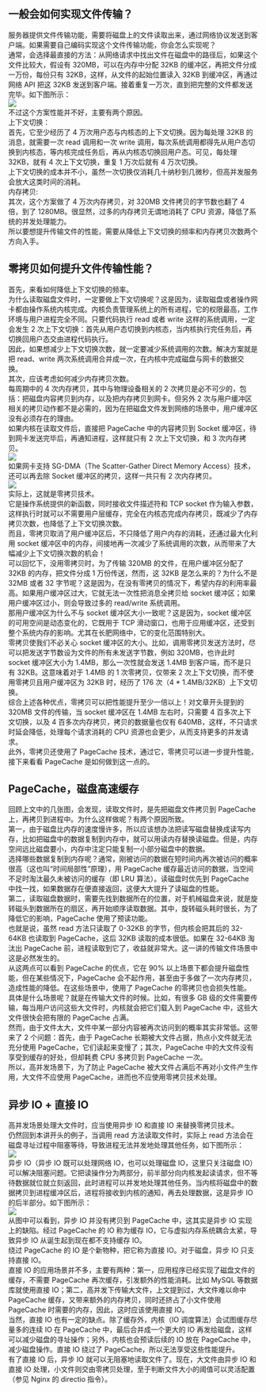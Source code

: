 <a name="Vytmn"></a>
## 一般会如何实现文件传输？
服务器提供文件传输功能，需要将磁盘上的文件读取出来，通过网络协议发送到客户端。如果需要自己编码实现这个文件传输功能，你会怎么实现呢？<br />通常，会选择最直接的方法：从网络请求中找出文件在磁盘中的路径后，如果这个文件比较大，假设有 320MB，可以在内存中分配 32KB 的缓冲区，再把文件分成一万份，每份只有 32KB，这样，从文件的起始位置读入 32KB 到缓冲区，再通过网络 API 把这 32KB 发送到客户端。接着重复一万次，直到把完整的文件都发送完毕。如下图所示：<br />![](https://cdn.nlark.com/yuque/0/2023/png/396745/1691918588715-2fe026fa-cf13-40c6-b2e9-5cf0590f8d28.png#averageHue=%23f4f4f2&clientId=u53833493-4ef8-4&from=paste&id=u8a9ffe1b&originHeight=404&originWidth=720&originalType=url&ratio=2.5&rotation=0&showTitle=false&status=done&style=none&taskId=ua60a9ab1-5ffd-4503-a70c-18d8adde1bb&title=)<br />不过这个方案性能并不好，主要有两个原因。<br />上下文切换：<br />首先，它至少经历了 4 万次用户态与内核态的上下文切换。因为每处理 32KB 的消息，就需要一次 read 调用和一次 write 调用，每次系统调用都得先从用户态切换到内核态，等内核完成任务后，再从内核态切换回用户态。可见，每处理 32KB，就有 4 次上下文切换，重复 1 万次后就有 4 万次切换。<br />上下文切换的成本并不小，虽然一次切换仅消耗几十纳秒到几微秒，但高并发服务会放大这类时间的消耗。<br />内存拷贝:<br />其次，这个方案做了 4 万次内存拷贝，对 320MB 文件拷贝的字节数也翻了 4 倍，到了 1280MB。很显然，过多的内存拷贝无谓地消耗了 CPU 资源，降低了系统的并发处理能力。<br />所以要想提升传输文件的性能，需要从降低上下文切换的频率和内存拷贝次数两个方向入手。
<a name="O8ySa"></a>
## 零拷贝如何提升文件传输性能？
首先，来看如何降低上下文切换的频率。<br />为什么读取磁盘文件时，一定要做上下文切换呢？这是因为，读取磁盘或者操作网卡都由操作系统内核完成。内核负责管理系统上的所有进程，它的权限最高，工作环境与用户进程完全不同。只要代码执行 read 或者 write 这样的系统调用，一定会发生 2 次上下文切换：首先从用户态切换到内核态，当内核执行完任务后，再切换回用户态交由进程代码执行。<br />因此，如果想减少上下文切换次数，就一定要减少系统调用的次数。解决方案就是把 read、write 两次系统调用合并成一次，在内核中完成磁盘与网卡的数据交换。<br />其次，应该考虑如何减少内存拷贝次数。<br />每周期中的 4 次内存拷贝，其中与物理设备相关的 2 次拷贝是必不可少的，包括：把磁盘内容拷贝到内存，以及把内存拷贝到网卡。但另外 2 次与用户缓冲区相关的拷贝动作都不是必需的，因为在把磁盘文件发到网络的场景中，用户缓冲区没有必须存在的理由。<br />如果内核在读取文件后，直接把 PageCache 中的内容拷贝到 Socket 缓冲区，待到网卡发送完毕后，再通知进程，这样就只有 2 次上下文切换，和 3 次内存拷贝。<br />![](https://cdn.nlark.com/yuque/0/2023/jpeg/396745/1691918588716-836b79c2-a687-4849-b3b3-9e288092c78e.jpeg#averageHue=%23f4f4f1&clientId=u53833493-4ef8-4&from=paste&id=u6dc639e1&originHeight=408&originWidth=720&originalType=url&ratio=2.5&rotation=0&showTitle=false&status=done&style=none&taskId=ua183f8df-fd95-4730-a474-9a4a22dfe01&title=)<br />如果网卡支持 SG-DMA（The Scatter-Gather Direct Memory Access）技术，还可以再去除 Socket 缓冲区的拷贝，这样一共只有 2 次内存拷贝。<br />![](https://cdn.nlark.com/yuque/0/2023/jpeg/396745/1691918588721-deee440c-166e-40d1-aff9-49afcda22e8b.jpeg#averageHue=%23f3f3f1&clientId=u53833493-4ef8-4&from=paste&id=u1ed96718&originHeight=401&originWidth=720&originalType=url&ratio=2.5&rotation=0&showTitle=false&status=done&style=none&taskId=ue1f1f0a7-53dc-405b-a7d1-08f4d7522ed&title=)<br />实际上，这就是零拷贝技术。<br />它是操作系统提供的新函数，同时接收文件描述符和 TCP socket 作为输入参数，这样执行时就可以不需要用户层缓存，完全在内核态完成内存拷贝，既减少了内存拷贝次数，也降低了上下文切换次数。<br />而且，零拷贝取消了用户缓冲区后，不只降低了用户内存的消耗，还通过最大化利用 socket 缓冲区中的内存，间接地再一次减少了系统调用的次数，从而带来了大幅减少上下文切换次数的机会！<br />可以回忆下，没用零拷贝时，为了传输 320MB 的文件，在用户缓冲区分配了 32KB 的内存，把文件分成 1 万份传送，然而，这 32KB 是怎么来的？为什么不是 32MB 或者 32 字节呢？这是因为，在没有零拷贝的情况下，希望内存的利用率最高。如果用户缓冲区过大，它就无法一次性把消息全拷贝给 socket 缓冲区；如果用户缓冲区过小，则会导致过多的 read/write 系统调用。<br />那用户缓冲区为什么不与 socket 缓冲区大小一致呢？这是因为，socket 缓冲区的可用空间是动态变化的，它既用于 TCP 滑动窗口，也用于应用缓冲区，还受到整个系统内存的影响。尤其在长肥网络中，它的变化范围特别大。<br />零拷贝使我们不必关心 socket 缓冲区的大小。比如，调用零拷贝发送方法时，尽可以把发送字节数设为文件的所有未发送字节数，例如 320MB，也许此时 socket 缓冲区大小为 1.4MB，那么一次性就会发送 1.4MB 到客户端，而不是只有 32KB。这意味着对于 1.4MB 的 1 次零拷贝，仅带来 2 次上下文切换，而不使用零拷贝且用户缓冲区为 32KB 时，经历了 176 次（4 * 1.4MB/32KB）上下文切换。<br />综合上述各种优点，零拷贝可以把性能提升至少一倍以上！对文章开头提到的 320MB 文件的传输，当 socket 缓冲区在 1.4MB 左右时，只需要 4 百多次上下文切换，以及 4 百多次内存拷贝，拷贝的数据量也仅有 640MB，这样，不只请求时延会降低，处理每个请求消耗的 CPU 资源也会更少，从而支持更多的并发请求。<br />此外，零拷贝还使用了 PageCache 技术，通过它，零拷贝可以进一步提升性能，接下来看看 PageCache 是如何做到这一点的。
<a name="E4dDK"></a>
## PageCache，磁盘高速缓存
回顾上文中的几张图，会发现，读取文件时，是先把磁盘文件拷贝到 PageCache 上，再拷贝到进程中。为什么这样做呢？有两个原因所致。<br />第一，由于磁盘比内存的速度慢许多，所以应该想办法把读写磁盘替换成读写内存，比如把磁盘中的数据复制到内存中，就可以用读内存替换读磁盘。但是，内存空间远比磁盘要小，内存中注定只能复制一小部分磁盘中的数据。<br />选择哪些数据复制到内存呢？通常，刚被访问的数据在短时间内再次被访问的概率很高（这也叫“时间局部性”原理），用 PageCache 缓存最近访问的数据，当空间不足时淘汰最久未被访问的缓存（即 LRU 算法）。读磁盘时优先到 PageCache 中找一找，如果数据存在便直接返回，这便大大提升了读磁盘的性能。<br />第二，读取磁盘数据时，需要先找到数据所在的位置，对于机械磁盘来说，就是旋转磁头到数据所在的扇区，再开始顺序读取数据。其中，旋转磁头耗时很长，为了降低它的影响，PageCache 使用了预读功能。<br />也就是说，虽然 read 方法只读取了 0-32KB 的字节，但内核会把其后的 32-64KB 也读取到 PageCache，这后 32KB 读取的成本很低。如果在 32-64KB 淘汰出 PageCache 前，进程读取到它了，收益就非常大。这一讲的传输文件场景中这是必然发生的。<br />从这两点可以看到 PageCache 的优点，它在 90% 以上场景下都会提升磁盘性能，但在某些情况下，PageCache 会不起作用，甚至由于多做了一次内存拷贝，造成性能的降低。在这些场景中，使用了 PageCache 的零拷贝也会损失性能。<br />具体是什么场景呢？就是在传输大文件的时候。比如，有很多 GB 级的文件需要传输，每当用户访问这些大文件时，内核就会把它们载入到 PageCache 中，这些大文件很快会把有限的 PageCache 占满。<br />然而，由于文件太大，文件中某一部分内容被再次访问到的概率其实非常低。这带来了 2 个问题：首先，由于 PageCache 长期被大文件占据，热点小文件就无法充分使用 PageCache，它们读起来变慢了；其次，PageCache 中的大文件没有享受到缓存的好处，但却耗费 CPU 多拷贝到 PageCache 一次。<br />所以，高并发场景下，为了防止 PageCache 被大文件占满后不再对小文件产生作用，大文件不应使用 PageCache，进而也不应使用零拷贝技术处理。
<a name="sR9ZJ"></a>
## 异步 IO + 直接 IO
高并发场景处理大文件时，应当使用异步 IO 和直接 IO 来替换零拷贝技术。<br />仍然回到本讲开头的例子，当调用 read 方法读取文件时，实际上 read 方法会在磁盘寻址过程中阻塞等待，导致进程无法并发地处理其他任务，如下图所示：<br />![](https://cdn.nlark.com/yuque/0/2023/jpeg/396745/1691918588730-6f5ec90d-2bdd-4961-9365-168ce25877b4.jpeg#averageHue=%23f4f4f2&clientId=u53833493-4ef8-4&from=paste&id=u0bfa3c53&originHeight=387&originWidth=720&originalType=url&ratio=2.5&rotation=0&showTitle=false&status=done&style=none&taskId=u9f426c85-c5f5-4ff1-a5f0-e0d0e0d3fb5&title=)<br />异步 IO（异步 IO 既可以处理网络 IO，也可以处理磁盘 IO，这里只关注磁盘 IO）可以解决阻塞问题。它把读操作分为两部分，前半部分向内核发起读请求，但不等待数据就位就立刻返回，此时进程可以并发地处理其他任务。当内核将磁盘中的数据拷贝到进程缓冲区后，进程将接收到内核的通知，再去处理数据，这是异步 IO 的后半部分。如下图所示：<br />![](https://cdn.nlark.com/yuque/0/2023/jpeg/396745/1691918588730-0ec42e16-08bc-422e-b4a3-b22ff4cb9fd0.jpeg#averageHue=%23f4f3f1&clientId=u53833493-4ef8-4&from=paste&id=u6c833f99&originHeight=467&originWidth=720&originalType=url&ratio=2.5&rotation=0&showTitle=false&status=done&style=none&taskId=u6a8f8741-4099-45f3-bc92-460ec9cf60b&title=)<br />从图中可以看到，异步 IO 并没有拷贝到 PageCache 中，这其实是异步 IO 实现上的缺陷。经过 PageCache 的 IO 称为缓存 IO，它与虚拟内存系统耦合太紧，导致异步 IO 从诞生起到现在都不支持缓存 IO。<br />绕过 PageCache 的 IO 是个新物种，把它称为直接 IO。对于磁盘，异步 IO 只支持直接 IO。<br />直接 IO 的应用场景并不多，主要有两种：第一，应用程序已经实现了磁盘文件的缓存，不需要 PageCache 再次缓存，引发额外的性能消耗。比如 MySQL 等数据库就使用直接 IO；第二，高并发下传输大文件，上文提到过，大文件难以命中 PageCache 缓存，又带来额外的内存拷贝，同时还挤占了小文件使用 PageCache 时需要的内存，因此，这时应该使用直接 IO。<br />当然，直接 IO 也有一定的缺点。除了缓存外，内核（IO 调度算法）会试图缓存尽量多的连续 IO 在 PageCache 中，最后合并成一个更大的 IO 再发给磁盘，这样可以减少磁盘的寻址操作；另外，内核也会预读后续的 IO 放在 PageCache 中，减少磁盘操作。直接 IO 绕过了 PageCache，所以无法享受这些性能提升。<br />有了直接 IO 后，异步 IO 就可以无阻塞地读取文件了。现在，大文件由异步 IO 和直接 IO 处理，小文件则交由零拷贝处理，至于判断文件大小的阈值可以灵活配置（参见 Nginx 的 directio 指令）。
